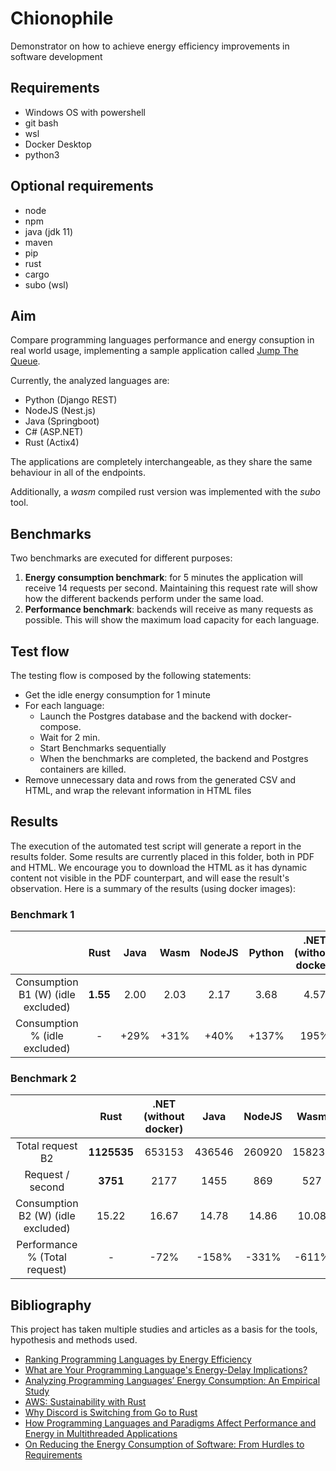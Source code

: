 # Chionophile
Demonstrator on how to achieve energy efficiency improvements  in software development

## Requirements
- Windows OS with powershell
- git bash
- wsl
- Docker Desktop
- python3

## Optional requirements
- node
- npm
- java (jdk 11)
- maven
- pip
- rust
- cargo
- subo (wsl)

## Aim
Compare programming languages performance and energy consuption in real world usage, implementing a sample application called [Jump The Queue](https://github.com/devonfw/jump-the-queue).

Currently, the analyzed languages are:

- Python (Django REST)
- NodeJS (Nest.js)
- Java (Springboot)
- C# (ASP.NET)
- Rust (Actix4)

The applications are completely interchangeable, as they share the same behaviour in all of the endpoints.

Additionally, a *wasm* compiled rust version was implemented with the *subo* tool.

## Benchmarks
Two benchmarks are executed for different purposes:
1. **Energy consumption benchmark**: for 5 minutes the application will receive 14 requests per second. Maintaining this request rate will show how the different backends perform under the same load.
2. **Performance benchmark**: backends will receive as many requests as possible. This will show the maximum load capacity for each language.


## Test flow

The testing flow is composed by the following statements:

- Get the idle energy consumption for 1 minute
- For each language:
  - Launch the Postgres database and the backend with docker-compose.
  - Wait for 2 min.
  - Start Benchmarks sequentially
  - When the benchmarks are completed, the backend and Postgres containers are killed.
- Remove unnecessary data and rows from the generated CSV and HTML, and wrap the relevant information in HTML files

## Results

The execution of the automated test script will generate a report in the results folder. Some results are currently placed in this folder, both in PDF and HTML. We encourage you to download the HTML as it has dynamic content not visible in the PDF counterpart, and will ease the result's observation. Here is a summary of the results (using docker images):

### Benchmark 1 
|                                         |  Rust      |  Java   |  Wasm    |  NodeJS   |  Python  |  .NET (without docker)   |
|:---------------------------------------:|:----------:|:-------:|:--------:|:---------:|:--------:|:------------------------:|
| Consumption B1 (W) (idle excluded)      | **1.55**   | 2.00    | 2.03     | 2.17      | 3.68     |   4.57                   | 
| Consumption % (idle excluded)           | -          | +29%    | +31%     | +40%      | +137%    |   195%                   |

### Benchmark 2
|                                     |  Rust      |  .NET (without docker)    |  Java   |  NodeJS  |  Wasm    | Python |
|:-----------------------------------:|:----------:|:-------------------------:|:-------:|:--------:|:--------:|:------:|
| Total request B2                    | **1125535**| 653153                    | 436546  | 260920   |  158236  | 136474 |
| Request / second                    | **3751**   | 2177                      | 1455    | 869      |  527     | 454    |
| Consumption B2 (W) (idle excluded)  | 15.22      | 16.67                     | 14.78   | 14.86    |  10.08   | 14.88  |
| Performance %  (Total request)      | -          | -72%                      | -158%   | -331%    | -611%    | -625%  |


## Bibliography

This project has taken multiple studies and articles as a basis for the tools, hypothesis and methods used.

* [Ranking Programming Languages by Energy Efficiency](https://haslab.github.io/SAFER/scp21.pdf)
* [What are Your Programming Language's Energy-Delay Implications?](https://ieeexplore.ieee.org/document/8595213)
* [Analyzing Programming Languages’ Energy Consumption: An Empirical Study](https://stefanos1316.github.io/my_curriculum_vitae/GKS17.pdf)
* [AWS: Sustainability with Rust](https://aws.amazon.com/blogs/opensource/sustainability-with-rust/)
* [Why Discord is Switching from Go to Rust](https://discord.com/blog/why-discord-is-switching-from-go-to-rust)
* [How Programming Languages and Paradigms Affect Performance and Energy in Multithreaded Applications](https://ieeexplore.ieee.org/stamp/stamp.jsptp=&arnumber=7828287)
* [On Reducing the Energy Consumption of Software: From Hurdles to Requirements](https://hal.inria.fr/hal-02892900/document)
